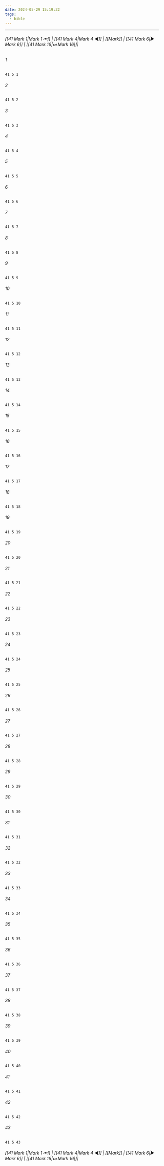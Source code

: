 ```yaml
---
date: 2024-05-29 15:19:32
tags:
  - bible
---
```

___

###### [[41 Mark 1|Mark 1 ⏮]] | [[41 Mark 4|Mark 4 ◀]] | [[Mark]] | [[41 Mark 6|▶ Mark 6]] | [[41 Mark 16|⏭ Mark 16|]]

###### 1
``` verse
41 5 1 
```
###### 2
``` verse
41 5 2 
```
###### 3
``` verse
41 5 3 
```
###### 4
``` verse
41 5 4 
```
###### 5
``` verse
41 5 5 
```
###### 6
``` verse
41 5 6 
```
###### 7
``` verse
41 5 7 
```
###### 8
``` verse
41 5 8 
```
###### 9
``` verse
41 5 9 
```
###### 10
``` verse
41 5 10 
```
###### 11
``` verse
41 5 11 
```
###### 12
``` verse
41 5 12 
```
###### 13
``` verse
41 5 13 
```
###### 14
``` verse
41 5 14 
```
###### 15
``` verse
41 5 15 
```
###### 16
``` verse
41 5 16 
```
###### 17
``` verse
41 5 17 
```
###### 18
``` verse
41 5 18 
```
###### 19
``` verse
41 5 19 
```
###### 20
``` verse
41 5 20 
```
###### 21
``` verse
41 5 21 
```
###### 22
``` verse
41 5 22 
```
###### 23
``` verse
41 5 23 
```
###### 24
``` verse
41 5 24 
```
###### 25
``` verse
41 5 25 
```
###### 26
``` verse
41 5 26 
```
###### 27
``` verse
41 5 27 
```
###### 28
``` verse
41 5 28 
```
###### 29
``` verse
41 5 29 
```
###### 30
``` verse
41 5 30 
```
###### 31
``` verse
41 5 31 
```
###### 32
``` verse
41 5 32 
```
###### 33
``` verse
41 5 33 
```
###### 34
``` verse
41 5 34 
```
###### 35
``` verse
41 5 35 
```
###### 36
``` verse
41 5 36 
```
###### 37
``` verse
41 5 37 
```
###### 38
``` verse
41 5 38 
```
###### 39
``` verse
41 5 39 
```
###### 40
``` verse
41 5 40 
```
###### 41
``` verse
41 5 41 
```
###### 42
``` verse
41 5 42 
```
###### 43
``` verse
41 5 43 
```

###### [[41 Mark 1|Mark 1 ⏮]] | [[41 Mark 4|Mark 4 ◀]] | [[Mark]] | [[41 Mark 6|▶ Mark 6]] | [[41 Mark 16|⏭ Mark 16|]]

